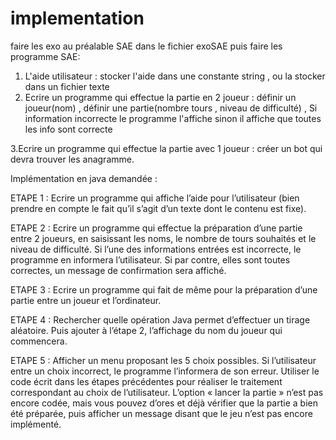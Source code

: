 # implementation
faire les exo au préalable SAE dans le fichier exoSAE
puis faire les programme SAE:
  1. L'aide utilisateur : stocker l'aide dans une constante string , ou la stocker dans un fichier texte
  2. Ecrire un programme qui effectue la partie en 2 joueur : définir un joueur(nom) , définir une partie(nombre tours , niveau de difficulté) ,
                                                              Si information incorrecte le programme l'affiche sinon il affiche que toutes les
                                                              info sont correcte
  
  3.Ecrire un programme qui effectue la partie avec 1 joueur : créer un bot qui devra trouver les anagramme.
  
  
Implémentation en java demandée : 

ETAPE 1 : Ecrire un programme qui affiche l’aide pour l’utilisateur (bien prendre en compte le fait qu’il
s’agit d’un texte dont le contenu est fixe).

ETAPE 2 : Ecrire un programme qui effectue la préparation d’une partie entre 2 joueurs, en saisissant les
noms, le nombre de tours souhaités et le niveau de difficulté. Si l’une des informations entrées est
incorrecte, le programme en informera l’utilisateur. Si par contre, elles sont toutes correctes, un message
de confirmation sera affiché.

ETAPE 3 : Ecrire un programme qui fait de même pour la préparation d’une partie entre un joueur et
l’ordinateur.

ETAPE 4 : Rechercher quelle opération Java permet d’effectuer un tirage aléatoire. Puis ajouter à l’étape
2, l’affichage du nom du joueur qui commencera.

ETAPE 5 : Afficher un menu proposant les 5 choix possibles. Si l’utilisateur entre un choix incorrect, le
programme l’informera de son erreur. Utiliser le code écrit dans les étapes précédentes pour réaliser le
traitement correspondant au choix de l’utilisateur. L’option « lancer la partie » n’est pas encore codée,
mais vous pouvez d’ores et déjà vérifier que la partie a bien été préparée, puis afficher un message disant
que le jeu n’est pas encore implémenté.
